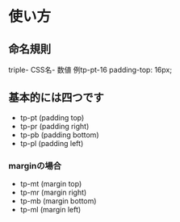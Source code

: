 # 使い方

## 命名規則
triple- CSS名- 数値
例tp-pt-16
padding-top: 16px;

## 基本的には四つです
* tp-pt (padding top)
* tp-pr (padding right)
* tp-pb (padding bottom)
* tp-pl (padding left)

### marginの場合
* tp-mt (margin top)
* tp-mr (margin right)
* tp-mb (margin bottom)
* tp-ml (margin left)